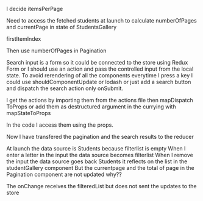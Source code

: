 I decide itemsPerPage

Need to access the fetched students at launch to calculate numberOfPages and currentPage in state of StudentsGallery

firstItemIndex

Then use numberOfPages in Pagination

Search input is a form so it could be connected to the store using Redux Form or I should use an action and pass the controlled input from the local state. To avoid rerendering of all the components everytime I press a key I could use shouldComponentUpdate or lodash or just add a search button and dispatch the search action only onSubmit.

I get the actions by importing them from the actions file then mapDispatch ToProps or add them as destructured argument in the currying with mapStateToProps

In the code I access them using the props.

Now I have transfered the pagination and the search results to the reducer

At launch the data source is Students because filterlist is empty
When I enter a letter in the input the data source becomes filterlist
When I remove the input the data source goes back Students it reflects on the list in the studentGallery component
But the currentpage and the total of page in the Pagination component are not updated why??

The onChange receives the filteredList but does not sent the updates to the store
